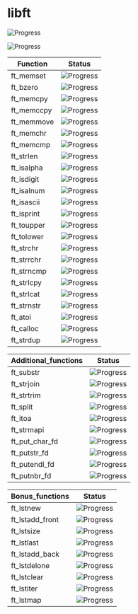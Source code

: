# libft


![Progress](https://progress-bar.dev/0/)

![Progress](https://progress-bar.dev/0/?title=Unstarted)


| Function     | Status        |
|------------------|---------------------|
| ft_memset    | ![Progress](https://progress-bar.dev/0/?title=Unstarted) |
| ft_bzero    | ![Progress](https://progress-bar.dev/0/?title=Unstarted) |
| ft_memcpy    | ![Progress](https://progress-bar.dev/0/?title=Unstarted)|
| ft_memccpy    | ![Progress](https://progress-bar.dev/0/?title=Unstarted) |
| ft_memmove    | ![Progress](https://progress-bar.dev/0/?title=Unstarted) |
| ft_memchr    | ![Progress](https://progress-bar.dev/0/?title=Unstarted) |
| ft_memcmp    | ![Progress](https://progress-bar.dev/0/?title=Unstarted) |
| ft_strlen    | ![Progress](https://progress-bar.dev/0/?title=Unstarted) |
| ft_isalpha    | ![Progress](https://progress-bar.dev/0/?title=Unstarted) |
| ft_isdigit    | ![Progress](https://progress-bar.dev/0/?title=Unstarted) |
| ft_isalnum    | ![Progress](https://progress-bar.dev/0/?title=Unstarted) |
| ft_isascii    | ![Progress](https://progress-bar.dev/0/?title=Unstarted) |
| ft_isprint    | ![Progress](https://progress-bar.dev/0/?title=Unstarted) |
| ft_toupper    | ![Progress](https://progress-bar.dev/0/?title=Unstarted) |
| ft_tolower    | ![Progress](https://progress-bar.dev/0/?title=Unstarted) |
| ft_strchr    | ![Progress](https://progress-bar.dev/0/?title=Unstarted) |
| ft_strrchr    | ![Progress](https://progress-bar.dev/0/?title=Unstarted) |
| ft_strncmp    | ![Progress](https://progress-bar.dev/0/?title=Unstarted) |
| ft_strlcpy    | ![Progress](https://progress-bar.dev/0/?title=Unstarted) |
| ft_strlcat    | ![Progress](https://progress-bar.dev/0/?title=Unstarted) |
| ft_strnstr    | ![Progress](https://progress-bar.dev/0/?title=Unstarted) |
| ft_atoi    | ![Progress](https://progress-bar.dev/0/?title=Unstarted) |
| ft_calloc    | ![Progress](https://progress-bar.dev/0/?title=Unstarted) |
| ft_strdup    | ![Progress](https://progress-bar.dev/0/?title=Unstarted) |

| Additional_functions     | Status        |
|------------------|---------------------|
| ft_substr    | ![Progress](https://progress-bar.dev/0/?title=Unstarted) |
| ft_strjoin    | ![Progress](https://progress-bar.dev/0/?title=Unstarted) |
| ft_strtrim    | ![Progress](https://progress-bar.dev/0/?title=Unstarted) |
| ft_split    | ![Progress](https://progress-bar.dev/0/?title=Unstarted) |
| ft_itoa    | ![Progress](https://progress-bar.dev/0/?title=Unstarted) |
| ft_strmapi    | ![Progress](https://progress-bar.dev/0/?title=Unstarted) |
| ft_put_char_fd    | ![Progress](https://progress-bar.dev/0/?title=Unstarted) |
| ft_putstr_fd    | ![Progress](https://progress-bar.dev/0/?title=Unstarted) |
| ft_putendl_fd    | ![Progress](https://progress-bar.dev/0/?title=Unstarted) |
| ft_putnbr_fd   | ![Progress](https://progress-bar.dev/0/?title=Unstarted) |

| Bonus_functions     | Status        |
|------------------|---------------------|
| ft_lstnew    | ![Progress](https://progress-bar.dev/0/?title=Unstarted) |
| ft_lstadd_front    | ![Progress](https://progress-bar.dev/0/?title=Unstarted) |
| ft_lstsize    | ![Progress](https://progress-bar.dev/0/?title=Unstarted) |
| ft_lstlast    | ![Progress](https://progress-bar.dev/0/?title=Unstarted) |
| ft_lstadd_back    | ![Progress](https://progress-bar.dev/0/?title=Unstarted) |
| ft_lstdelone    | ![Progress](https://progress-bar.dev/0/?title=Unstarted) |
| ft_lstclear    | ![Progress](https://progress-bar.dev/0/?title=Unstarted) |
| ft_lstiter    | ![Progress](https://progress-bar.dev/0/?title=Unstarted) |
| ft_lstmap    | ![Progress](https://progress-bar.dev/0/?title=Unstarted) |
